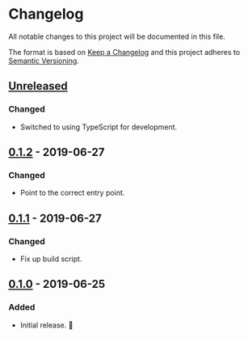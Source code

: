 # Changelog

All notable changes to this project will be documented in this file.

The format is based on [Keep a Changelog](http://keepachangelog.com/en/1.0.0/) and this project adheres to [Semantic Versioning](http://semver.org/spec/v2.0.0.html).

## [Unreleased]

### Changed

- Switched to using TypeScript for development.

## [0.1.2] - 2019-06-27

### Changed

- Point to the correct entry point.

## [0.1.1] - 2019-06-27

### Changed

- Fix up build script.

## [0.1.0] - 2019-06-25

### Added

- Initial release. 🎉

[unreleased]: https://github.com/CultureHQ/hooks/compare/v0.1.2...HEAD
[0.1.2]: https://github.com/CultureHQ/hooks/compare/v0.1.1...v0.1.2
[0.1.1]: https://github.com/CultureHQ/hooks/compare/v0.1.0...v0.1.1
[0.1.0]: https://github.com/CultureHQ/hooks/compare/fd80f4...v0.1.0
